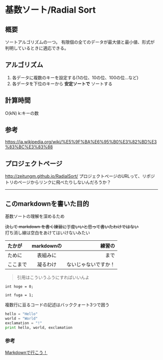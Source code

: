 # 基数ソート/Radial Sort
## 概要
ソートアルゴリズムの一つ。
有限個の全てのデータが最大値と最小値、形式が判明しているときに適応できる。

## アルゴリズム
1. 各データに複数のキーを設定する(1の位、10の位、100の位…など)
2. 各データを下位のキーから **安定ソートで** ソートする

## 計算時間
O(kN)
k:キーの数

## 参考
<https://ja.wikipedia.org/wiki/%E5%9F%BA%E6%95%B0%E3%82%BD%E3%83%BC%E3%83%88>

## プロジェクトページ
<http://zeitungm.github.io/RadialSort/>
プロジェクトページのURLって、リポジトリのページからリンクに飛べたりしないんだろうか？

---
## このmarkdownを書いた目的
基数ソートの理解を深めるため

~~決して markdown を書く練習に丁度いいと思って書いたわけではない~~  
打ち消し線は空白をあけてはいけないみたい

| たかが | markdownの | 練習の |
|:---|:---:|---:|
| ために | 表組みに | まで |
| ここまで | 凝るわけ | ないじゃないですか！ |

> 引用はこういうふうにすればいいんよ

` int hoge = 0; `

` int fuga = 1; `

複数行に亘るコードの記述はバッククォート3つで囲う
```python
hello = "Hello"
world = "World"
exclamation = "!"
print hello, world, exclamation
```
### 参考
[Markdownで行こう！](https://gist.github.com/wate/7072365)
